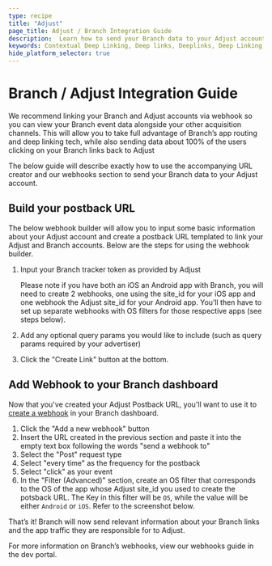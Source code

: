 ```yaml
---
type: recipe
title: "Adjust"
page_title: Adjust / Branch Integration Guide
description:  Learn how to send your Branch data to your Adjust account so you can view Branch events alongside your other acquisiion channels.
keywords: Contextual Deep Linking, Deep links, Deeplinks, Deep Linking, Deeplinking, Deferred Deep Linking, Deferred Deeplinking, Google App Indexing, Google App Invites, Apple Universal Links, Apple Spotlight Search, Facebook App Links, AppLinks, Deepviews, Deep views, Ad Measurement, third party ad measurement, ad network
hide_platform_selector: true
---
```


# Branch / Adjust Integration Guide

We recommend linking your Branch and Adjust accounts via webhook so you can view your Branch event data alongside your other acquisition channels.  This will allow you to take full advantage of Branch’s app routing and deep linking tech, while also sending data about 100% of the users clicking on your Branch links back to Adjust

The below guide will describe exactly how to use the accompanying URL creator and our webhooks section to send your Branch data to your Adjust account.

## Build your postback URL ##

The below webhook builder will allow you to input some basic information about your Adjust account and create a postback URL templated to link your Adjust and Branch accounts.  Below are the steps for using the webhook builder.

1. Input your Branch tracker token as provided by Adjust

    Please note if you have both an iOS an Android app with Branch, you will need to create 2 webhooks, one using the site_id for your iOS app and one webhook the Adjust site_id for your Android app.  You’ll then have to set up separate webhooks with OS filters for those respective apps (see steps below).

3. Add any optional query params you would like to include (such as query params required by your advertiser)

4. Click the "Create Link" button at the bottom.

## Add Webhook to your Branch dashboard ##

Now that you've created your Adjust Postback URL, you'll want to use it to [create a webhook](https://dashboard.branch.io/#/webhook) in your Branch dashboard. 

1. Click the "Add a new webhook" button
2. Insert the URL created in the previous section and paste it into the empty text box following the words "send a webhook to"
3. Select the "Post" request type
4. Select "every time" as the frequency for the postback
5. Select "click" as your event
6. In the "Filter (Advanced)" section, create an OS filter that corresponds to the OS of the app whose Adjust site_id you used to create the potsback URL.  The Key in this filter will be `OS`, while the value will be either `Android` or `iOS`.  Refer to the screenshot below.

That’s it!  Branch will now send relevant information about your Branch links and the app traffic they are responsible for to Adjust.

For more information on Branch’s webhooks, view our webhooks guide in the dev portal.  

